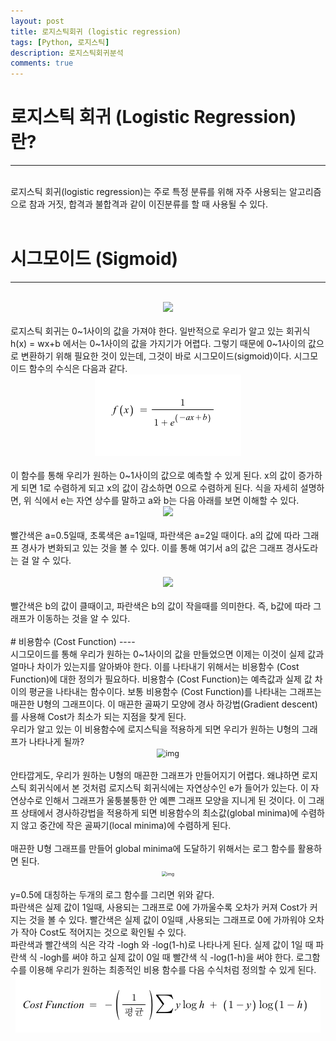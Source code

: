 ```yaml
---
layout: post
title: 로지스틱회귀 (logistic regression)
tags: [Python, 로지스틱]
description: 로지스틱회귀분석
comments: true
---
```


# 로지스틱 회귀 (Logistic Regression) 란?
----
<br/>
로지스틱 회귀(logistic regression)는 주로 특정 분류를 위해 자주 사용되는 알고리즘으로 참과 거짓, 합격과 불합격과 같이 이진분류를 할 때 사용될 수 있다.
<br/>
<br/>

# 시그모이드 (Sigmoid)
----
<br/>
<center><img src="https://postfiles.pstatic.net/MjAyMDAxMTJfMTQg/MDAxNTc4ODM3OTIyOTc4.HaxpTA-7nu0hS3Gsi_RMAKoPaa9EGq_xjF0AMxb53osg.e_ia-VMAdGAw0JkOmggdPudQZ8630xnfHxf_rEU_sCkg.PNG.stelch/sigmoid.png?type=w966"></center>
<br/>
로지스틱 회귀는 0~1사이의 값을 가져야 한다. 일반적으로 우리가 알고 있는 회귀식 h(x) = wx+b 에서는 0~1사이의 값을 가지기가 어렵다. 그렇기 때문에 0~1사이의 값으로 변환하기 위해 필요한 것이 있는데, 그것이 바로 시그모이드(sigmoid)이다.
시그모이드 함수의 수식은 다음과 같다.
<br/>
<center><img src="https://github.com/stelch1234/stelch1234.github.io/blob/master/img/4564462177353728.png?raw=true"></center> 
<br/>
이 함수를 통해 우리가 원하는 0~1사이의 값으로 예측할 수 있게 된다. x의 값이 증가하게 되면 1로 수렴하게 되고 x의 값이 감소하면 0으로 수렴하게 된다. 식을 자세히 설명하면, 위 식에서 e는 자연 상수를 말하고 a와 b는 다음 아래를 보면 이해할 수 있다.
<br/>
<center><img src="https://postfiles.pstatic.net/MjAyMDAxMTJfMjg4/MDAxNTc4ODM3OTU5MzAw.zRQVkZuP2WbazuJfmdQhtHACee1xpFoUEGkUiTxquDQg.w-SxIr4MZ0rC0uk2AE9T2vPBStYX_Om02rDhMTQC0lAg.PNG.stelch/sigmoid_a.png?type=w966" ></center>
<br/>
빨간색은 a=0.5일때, 초록색은 a=1일때, 파란색은 a=2일 때이다. a의 값에 따라 그래프 경사가 변화되고 있는 것을 볼 수 있다. 이를 통해 여기서 a의 값은 그래프 경사도라는 걸 알 수 있다.
<br/>
<br/>
<center><img src="https://postfiles.pstatic.net/MjAyMDAxMTJfMjE1/MDAxNTc4ODM3OTU5MzE2.T8fXjUK3ftHFO6JLCKvNOBs_GyWUuyOi1FFA0LRF0hAg.zpB-9CM6kNktvEsHNWo-OirBnGrnAUHRrkGTCeph6nkg.PNG.stelch/sigmoid_b.png?type=w966"></center>
<br/>
빨간색은 b의 값이 클때이고, 파란색은 b의 값이 작을때를 의미한다. 즉, b값에 따라 그래프가 이동하는 것을 알 수 있다. 
<br/>
<br/>
# 비용함수 (Cost Function)
----
<br/>
시그모이드를 통해 우리가 원하는 0~1사이의 값을 만들었으면 이제는 이것이 실제 값과 얼마나 차이가 있는지를 알아봐야 한다. 이를 나타내기 위해서는 비용함수 (Cost Function)에 대한 정의가 필요하다. 비용함수 (Cost Function)는 예측값과 실제 값 차이의 평균을 나타내는 함수이다. 보통 비용함수 (Cost Function)를 나타내는 그래프는 매끈한  U형의 그래프이다. 이 매끈한 골짜기 모양에 경사 하강법(Gradient descent)를 사용해 Cost가 최소가 되는 지점을 찾게 된다.
<br/>
우리가 알고 있는 이 비용함수에 로지스틱을 적용하게 되면 우리가 원하는 U형의 그래프가 나타나게 될까? 
<br/>
<center><img src="https://postfiles.pstatic.net/MjAyMDAxMTNfOTkg/MDAxNTc4ODQxOTM3ODg3.RbgQX8fKI7eMShMNl2PRXiYXcxFbW1FEYwztarL5sBsg.xh4is4i1vqHVjNOuqEBTyq16myJoXd_a885zBHOXhBMg.PNG.stelch/Non_convex.png?type=w966" alt="img" style="zoom:90%;"/></center>
<br/>
안타깝게도, 우리가 원하는 U형의 매끈한 그래프가 만들어지기 어렵다. 왜냐하면 로지스틱 회귀식에서 본 것처럼 로지스틱 회귀식에는 자연상수인 e가 들어가 있는다. 이 자연상수로 인해서 그래프가 울퉁불퉁한 안 예쁜 그래프 모양을 지니게 된 것이다. 이 그래프 상태에서 경사하강법을 적용하게 되면 비용함수의 최소값(global minima)에 수렴하지 않고 중간에 작은 골짜기(local minima)에 수렴하게 된다.
<br/>
<br/>
매끈한 U형 그래프를 만들어 global minima에 도달하기 위해서는 로그 함수를 활용하면 된다.
<br/>
<center><img src="https://postfiles.pstatic.net/MjAyMDAxMTNfMjkx/MDAxNTc4ODQxOTQ3ODgy.pxnRAizWZmeUh19CBeEnUCp9St9EzyFejIBhGcgHjKMg.vg2qRUS03o4rKxxePTUHo-NvSVxKkGQF_wIcrI_GRsUg.PNG.stelch/log.png?type=w966" alt="img" style="zoom:50%;" /></center>
<br/>
y=0.5에 대칭하는 두개의 로그 함수를 그리면 위와 같다.
<br/>
파란색은 실제 값이 1일때, 사용되는 그래프로 0에 가까울수록 오차가 커져 Cost가 커지는 것을 볼 수 있다.
빨간색은 실제 값이 0일때 ,사용되는 그래프로 0에 가까워야 오차가 작아 Cost도 적어지는 것으로 확인될 수 있다.
<br/>
파란색과 빨간색의 식은 각각 -logh 와 -log(1-h)로 나타나게 된다. 실제 값이 1일 때 파란색 식 -logh를 써야 하고 실제 값이 0일 때 빨간색 식  -log(1-h)을 써야 한다. 로그함수를 이용해 우리가 원하는 최종적인 비용 함수를 다음 수식처럼 정의할 수 있게 된다. 
<br/>
<center><img src="https://github.com/stelch1234/stelch1234.github.io/blob/master/img/5961578112090112.png?raw=true"/></center>
<br/>
<br/>
<br/>